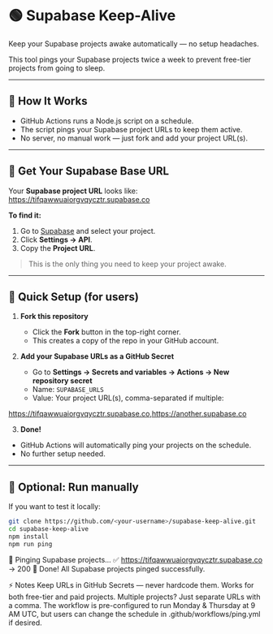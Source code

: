 # 🟢 Supabase Keep-Alive

Keep your Supabase projects awake automatically — no setup headaches.

This tool pings your Supabase projects twice a week to prevent free-tier projects from going to sleep.

---

## 🔹 How It Works

- GitHub Actions runs a Node.js script on a schedule.
- The script pings your Supabase project URLs to keep them active.
- No server, no manual work — just fork and add your project URL(s).

---

## 🔹 Get Your Supabase Base URL

Your **Supabase project URL** looks like:
https://tifqawwuaiorgvqycztr.supabase.co

**To find it:**

1. Go to [Supabase](https://app.supabase.com/) and select your project.
2. Click **Settings → API**.
3. Copy the **Project URL**.

> This is the only thing you need to keep your project awake.

---

## 🔹 Quick Setup (for users)

1. **Fork this repository**

   - Click the **Fork** button in the top-right corner.
   - This creates a copy of the repo in your GitHub account.

2. **Add your Supabase URLs as a GitHub Secret**
   - Go to **Settings → Secrets and variables → Actions → New repository secret**
   - Name: `SUPABASE_URLS`
   - Value: Your project URL(s), comma-separated if multiple:

https://tifqawwuaiorgvqycztr.supabase.co,https://another.supabase.co

3. **Done!**

- GitHub Actions will automatically ping your projects on the schedule.
- No further setup needed.

---

## 🔹 Optional: Run manually

If you want to test it locally:

```bash
git clone https://github.com/<your-username>/supabase-keep-alive.git
cd supabase-keep-alive
npm install
npm run ping
```

🔁 Pinging Supabase projects...
✅ https://tifqawwuaiorgvqycztr.supabase.co → 200
🏁 Done! All Supabase projects pinged successfully.

⚡ Notes
Keep URLs in GitHub Secrets — never hardcode them.
Works for both free-tier and paid projects.
Multiple projects? Just separate URLs with a comma.
The workflow is pre-configured to run Monday & Thursday at 9 AM UTC, but users can change the schedule in .github/workflows/ping.yml if desired.

